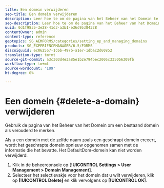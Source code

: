 ```yaml
---
title: Een domein verwijderen
seo-title: Een domein verwijderen
description: Leer hoe te om de pagina van het Beheer van het Domein te gebruiken om een domein te schrappen of een bestaand domein als verouderd te merken.
seo-description: Leer hoe te om de pagina van het Beheer van het Domein te gebruiken om een domein te schrappen of een bestaand domein als verouderd te merken.
uuid: 0d1f9835-3e28-41d3-a3b1-e36d95384328
contentOwner: admin
content-type: reference
geptopics: SG_AEMFORMS/categories/setting_up_and_managing_domains
products: SG_EXPERIENCEMANAGER/6.5/FORMS
discoiquuid: ec062567-1c6b-497b-a1e7-1dbac2d60852
translation-type: tm+mt
source-git-commit: a3c303d4e3a85e1b2e794bec2006c335056309fb
workflow-type: tm+mt
source-wordcount: '109'
ht-degree: 0%

---
```



# Een domein {#delete-a-domain} verwijderen

Gebruik de pagina van het Beheer van het Domein om een bestaand domein als verouderd te merken.

Als u een domein met de zelfde naam zoals een geschrapt domein creeert, wordt het geschrapte domein opnieuw opgenomen samen met de informatie die het bevatte. Het DefaultDom-domein kan niet worden verwijderd.

1. Klik in de beheerconsole op **[!UICONTROL Settings > User Management > Domain Management]**.
1. Selecteer het selectievakje voor het domein dat u wilt verwijderen, klik op **[!UICONTROL Delete]** en klik vervolgens op **[!UICONTROL OK]**.

